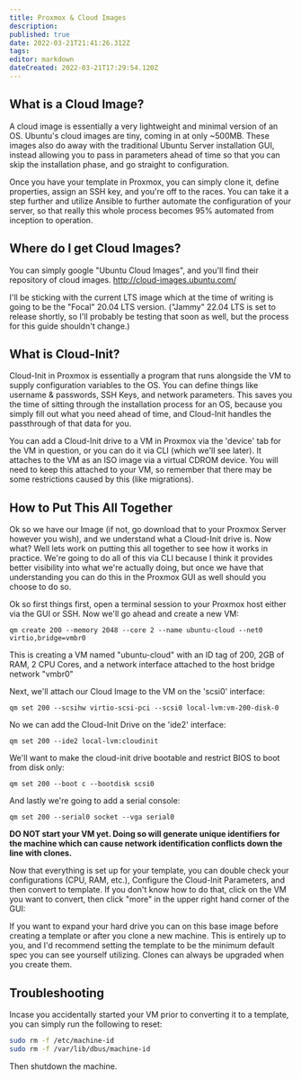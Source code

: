 ```yaml
---
title: Proxmox & Cloud Images
description: 
published: true
date: 2022-03-21T21:41:26.312Z
tags: 
editor: markdown
dateCreated: 2022-03-21T17:29:54.120Z
---
```


## What is a Cloud Image?

A cloud image is essentially a very lightweight and minimal version of an OS. Ubuntu's cloud images are tiny, coming in at only ~500MB. These images also do away with the traditional Ubuntu Server installation GUI, instead allowing you to pass in parameters ahead of time so that you can skip the installation phase, and go straight to configuration.

Once you have your template in Proxmox, you can simply clone it, define properties, assign an SSH key, and you're off to the races. You can take it a step further and utilize Ansible to further automate the configuration of your server, so that really this whole process becomes 95% automated from inception to operation.

## Where do I get Cloud Images?

You can simply google "Ubuntu Cloud Images", and you'll find their repository of cloud images. http://cloud-images.ubuntu.com/

I'll be sticking with the current LTS image which at the time of writing is going to be the "Focal" 20.04 LTS version. ("Jammy" 22.04 LTS is set to release shortly, so I'll probably be testing that soon as well, but the process for this guide shouldn't change.)

## What is Cloud-Init?

Cloud-Init in Proxmox is essentially a program that runs alongside the VM to supply configuration variables to the OS. You can define things like username & passwords, SSH Keys, and network parameters. This saves you the time of sitting through the installation process for an OS, because you simply fill out what you need ahead of time, and Cloud-Init handles the passthrough of that data for you.

You can add a Cloud-Init drive to a VM in Proxmox via the 'device' tab for the VM in question, or you can do it via CLI (which we'll see later). It attaches to the VM as an ISO image via a virtual CDROM device. You will need to keep this attached to your VM, so remember that there may be some restrictions caused by this (like migrations).

## How to Put This All Together

Ok so we have our Image (if not, go download that to your Proxmox Server however you wish), and we understand what a Cloud-Init drive is. Now what? Well lets work on putting this all together to see how it works in practice. We're going to do all of this via CLI because I think it provides better visibility into what we're actually doing, but once we have that understanding you can do this in the Proxmox GUI as well should you choose to do so.

Ok so first things first, open a terminal session to your Proxmox host either via the GUI or SSH. Now we'll go ahead and create a new VM:

`qm create 200 --memory 2048 --core 2 --name ubuntu-cloud --net0 virtio,bridge=vmbr0`

This is creating a VM named "ubuntu-cloud" with an ID tag of 200, 2GB of RAM, 2 CPU Cores, and a network interface attached to the host bridge network "vmbr0"

Next, we'll attach our Cloud Image to the VM on the 'scsi0' interface:

`qm set 200 --scsihw virtio-scsi-pci --scsi0 local-lvm:vm-200-disk-0`

No we can add the Cloud-Init Drive on the 'ide2' interface:

`qm set 200 --ide2 local-lvm:cloudinit`

We'll want to make the cloud-init drive bootable and restrict BIOS to boot from disk only:

`qm set 200 --boot c --bootdisk scsi0`

And lastly we're going to add a serial console:

`qm set 200 --serial0 socket --vga serial0`

**DO NOT start your VM yet. Doing so will generate unique identifiers for the machine which can cause network identification conflicts down the line with clones.**

Now that everything is set up for your template, you can double check your configurations (CPU, RAM, etc.), Configure the Cloud-Init Parameters, and then convert to template. If you don't know how to do that, click on the VM you want to convert, then click "more" in the upper right hand corner of the GUI:

If you want to expand your hard drive you can on this base image before creating a template or after you clone a new machine. This is entirely up to you, and I'd recommend setting the template to be the minimum default spec you can see yourself utilizing. Clones can always be upgraded when you create them.

## Troubleshooting

Incase you accidentally started your VM prior to converting it to a template, you can simply run the following to reset:
```bash
sudo rm -f /etc/machine-id
sudo rm -f /var/lib/dbus/machine-id
```
Then shutdown the machine.

